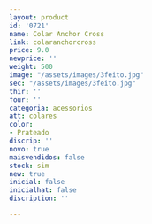 ```yaml
---
layout: product
id: '0721'
name: Colar Anchor Cross
link: colaranchorcross
price: 9.0
newprice: ''
weight: 500
image: "/assets/images/3feito.jpg"
sec: "/assets/images/3feito.jpg"
thir: ''
four: ''
categoria: acessorios
att: colares
color:
- Prateado
discrip: ''
novo: true
maisvendidos: false
stock: sim
new: true
inicial: false
inicialhat: false
discription: ''

---
```

